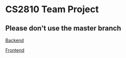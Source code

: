 # CS2810 Team Project

## Please don't use the master branch


[Backend](https://github.com/RHUL-CS-Projects/TeamProject2020_17/tree/backend)


[Frontend](https://github.com/RHUL-CS-Projects/TeamProject2020_17/tree/frontend)
